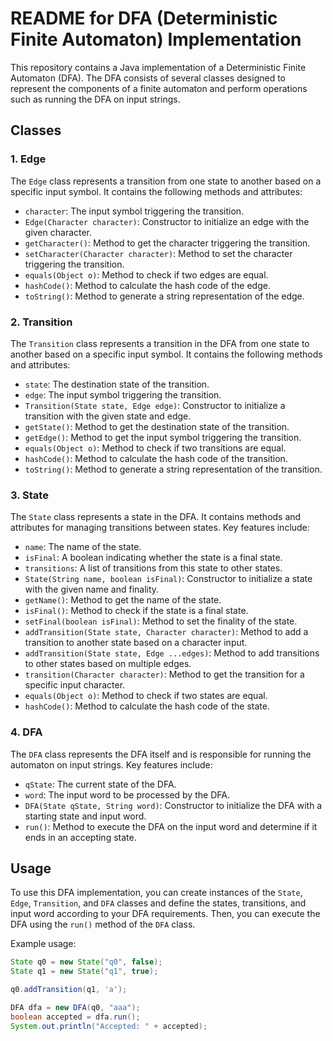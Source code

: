 # README for DFA (Deterministic Finite Automaton) Implementation

This repository contains a Java implementation of a Deterministic Finite Automaton (DFA). The DFA consists of several classes designed to represent the components of a finite automaton and perform operations such as running the DFA on input strings.

## Classes

### 1. Edge

The `Edge` class represents a transition from one state to another based on a specific input symbol. It contains the following methods and attributes:

- `character`: The input symbol triggering the transition.
- `Edge(Character character)`: Constructor to initialize an edge with the given character.
- `getCharacter()`: Method to get the character triggering the transition.
- `setCharacter(Character character)`: Method to set the character triggering the transition.
- `equals(Object o)`: Method to check if two edges are equal.
- `hashCode()`: Method to calculate the hash code of the edge.
- `toString()`: Method to generate a string representation of the edge.

### 2. Transition

The `Transition` class represents a transition in the DFA from one state to another based on a specific input symbol. It contains the following methods and attributes:

- `state`: The destination state of the transition.
- `edge`: The input symbol triggering the transition.
- `Transition(State state, Edge edge)`: Constructor to initialize a transition with the given state and edge.
- `getState()`: Method to get the destination state of the transition.
- `getEdge()`: Method to get the input symbol triggering the transition.
- `equals(Object o)`: Method to check if two transitions are equal.
- `hashCode()`: Method to calculate the hash code of the transition.
- `toString()`: Method to generate a string representation of the transition.

### 3. State

The `State` class represents a state in the DFA. It contains methods and attributes for managing transitions between states. Key features include:

- `name`: The name of the state.
- `isFinal`: A boolean indicating whether the state is a final state.
- `transitions`: A list of transitions from this state to other states.
- `State(String name, boolean isFinal)`: Constructor to initialize a state with the given name and finality.
- `getName()`: Method to get the name of the state.
- `isFinal()`: Method to check if the state is a final state.
- `setFinal(boolean isFinal)`: Method to set the finality of the state.
- `addTransition(State state, Character character)`: Method to add a transition to another state based on a character input.
- `addTransition(State state, Edge ...edges)`: Method to add transitions to other states based on multiple edges.
- `transition(Character character)`: Method to get the transition for a specific input character.
- `equals(Object o)`: Method to check if two states are equal.
- `hashCode()`: Method to calculate the hash code of the state.

### 4. DFA

The `DFA` class represents the DFA itself and is responsible for running the automaton on input strings. Key features include:

- `qState`: The current state of the DFA.
- `word`: The input word to be processed by the DFA.
- `DFA(State qState, String word)`: Constructor to initialize the DFA with a starting state and input word.
- `run()`: Method to execute the DFA on the input word and determine if it ends in an accepting state.

## Usage

To use this DFA implementation, you can create instances of the `State`, `Edge`, `Transition`, and `DFA` classes and define the states, transitions, and input word according to your DFA requirements. Then, you can execute the DFA using the `run()` method of the `DFA` class.

Example usage:

```java
State q0 = new State("q0", false);
State q1 = new State("q1", true);

q0.addTransition(q1, 'a');

DFA dfa = new DFA(q0, "aaa");
boolean accepted = dfa.run();
System.out.println("Accepted: " + accepted);
```
